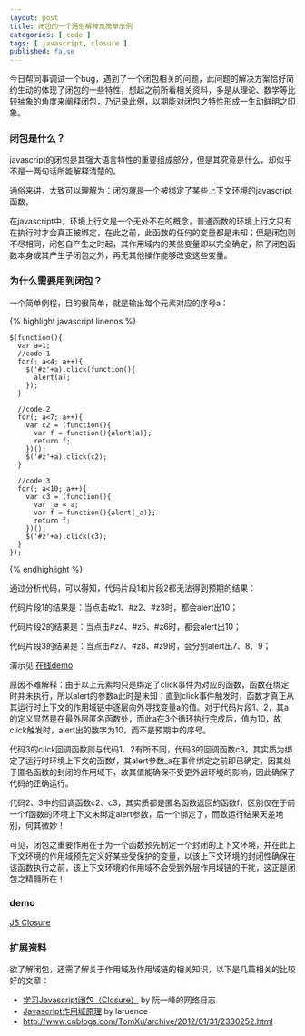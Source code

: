 ```yaml
---
layout: post
title: 闭包的一个通俗解释及简单示例  
categories: [ code ]
tags: [ javascript, closure ]
published: false
---
```


今日帮同事调试一个bug，遇到了一个闭包相关的问题，此问题的解决方案恰好简约生动的体现了闭包的一些特性，想起之前所看相关资料，多是从理论、数学等比较抽象的角度来阐释闭包，乃记录此例，以期能对闭包之特性形成一生动鲜明之印象。

### 闭包是什么？

javascript的闭包是其强大语言特性的重要组成部分，但是其究竟是什么，却似乎不是一两句话所能解释清楚的。

通俗来讲，大致可以理解为：闭包就是一个被绑定了某些上下文环境的javascript函数。

在javascript中，环境上行文是一个无处不在的概念，普通函数的环境上行文只有在执行时才会真正被绑定，在此之前，此函数的任何的变量都是未知；但是闭包则不尽相同，闭包自产生之时起，其作用域内的某些变量即以完全确定，除了闭包函数本身或其产生子闭包之外，再无其他操作能够改变这些变量。

### 为什么需要用到闭包？

一个简单例程，目的很简单，就是输出每个元素对应的序号a：

{% highlight javascript linenos %}

    $(function(){
      var a=1;
      //code 1
      for(; a<4; a++){
        $('#z'+a).click(function(){
          alert(a);
        });
      }
    
      //code 2
      for(; a<7; a++){
        var c2 = (function(){
          var f = function(){alert(a)};
          return f;
        })();
        $('#z'+a).click(c2);
      }
    
      //code 3
      for(; a<10; a++){
        var c3 = (function(){
          var _a = a;
          var f = function(){alert(_a)};
          return f;
        })();
        $('#z'+a).click(c3);
      }
    });
    
{% endhighlight %}

通过分析代码，可以得知，代码片段1和片段2都无法得到预期的结果：

代码片段1的结果是：当点击#z1、#z2、#z3时，都会alert出10；

代码片段2的结果是：当点击#z4、#z5、#z6时，都会alert出10；

代码片段3的结果是：当点击#z7、#z8、#z9时，会分别alert出7、8、9；

演示见 [在线demo][1]

原因不难解释：由于以上元素均只是绑定了click事件为对应的函数，函数在绑定时并未执行，所以alert的参数a此时是未知；直到click事件触发时，函数才真正从其运行时上下文的作用域链中逐层向外寻找变量a的值。对于代码片段1、2，其a的定义显然是在最外层匿名函数处，而此a在3个循环执行完成后，值为10，故click触发时，alert出的数字为10，而不是预期中的序号。

代码3的click回调函数则与代码1、2有所不同，代码3的回调函数c3，其实质为绑定了运行时环境上下文的函数f，其alert参数_a在事件绑定之前即已确定，因其处于匿名函数的封闭的作用域下，故其值能确保不受更外层环境的影响，因此确保了代码的正确运行。

代码2、3中的回调函数c2、c3，其实质都是匿名函数返回的函数f，区别仅在于前一个f函数的环境上下文未绑定alert参数，后一个绑定了，而致运行结果天差地别，何其微妙！

可见，闭包之重要作用在于为一个函数预先制定一个封闭的上下文环境，并在此上下文环境的作用域预先定义好某些受保护的变量，以该上下文环境的封闭性确保在该函数执行之前，该上下文环境的作用域不会受到外层作用域链的干扰，这正是闭包之精髓所在！

### demo

<a class="jsbin-embed" href="http://jsbin.com/ipawoy/47/embed?live">JS Closure</a><script src="http://static.jsbin.com/js/embed.js"></script>

### 扩展资料

欲了解闭包，还需了解关于作用域及作用域链的相关知识，以下是几篇相关的比较好的文章：

*   [学习Javascript闭包（Closure）][2] by 阮一峰的网络日志 
*   [Javascript作用域原理][3] by laruence 
*   http://www.cnblogs.com/TomXu/archive/2012/01/31/2330252.html

 [1]: http://jsbin.com/ipawoy/45
 [2]: http://www.ruanyifeng.com/blog/2009/08/learning_javascript_closures.html
 [3]: http://www.laruence.com/2009/05/28/863.html
